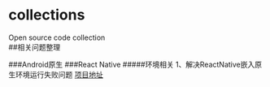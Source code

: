 # collections
Open source code collection<br>
##相关问题整理

###Android原生
###React Native
#####环境相关
1、解决ReactNative嵌入原生环境运行失败问题  [项目地址](https://github.com/Kennytian/embedded) <br>

